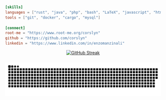 ```toml
[skills]
languages = ["rust", "java", "php", "bash", "LaTeX", "javascript", "html", "css", "json", "toml"]
tools = ["git", "docker", "cargo", "mysql"]

[connect]
root-me = "https://www.root-me.org/corslyn"
github = "https://github.com/corslyn"
linkedin = "https://www.linkedin.com/in/enzomanzinali"
```
<div align="center">
<a href="https://git.io/streak-stats"><img src="https://github-readme-streak-stats-gray-ten.vercel.app?user=corslyn&theme=dark&date_format=j%20M%5B%20Y%5D" alt="GitHub Streak" /></a>
</div>

###

<img src="https://raw.githubusercontent.com/corslyn/corslyn/output/snake.svg" alt="Snake animation" />

###
